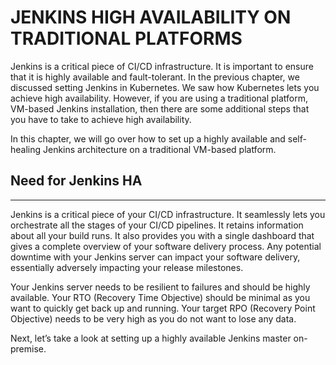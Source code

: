 # JENKINS HIGH AVAILABILITY ON TRADITIONAL PLATFORMS

Jenkins is a critical piece of CI/CD infrastructure. It is important to ensure that it is highly available and fault-tolerant. In the previous chapter, we discussed setting Jenkins in Kubernetes. We saw how Kubernetes lets you achieve high availability. However, if you are using a traditional platform, VM-based Jenkins installation, then there are some additional steps that you have to take to achieve high availability.&#x20;

In this chapter, we will go over how to set up a highly available and self-healing Jenkins architecture on a traditional VM-based platform.

## Need for Jenkins HA

***

Jenkins is a critical piece of your CI/CD infrastructure. It seamlessly lets you orchestrate all the stages of your CI/CD pipelines. It retains information about all your build runs. It also provides you with a single dashboard that gives a complete overview of your software delivery process. Any potential downtime with your Jenkins server can impact your software delivery, essentially adversely impacting your release milestones.

Your Jenkins server needs to be resilient to failures and should be highly available. Your RTO (Recovery Time Objective) should be minimal as you want to quickly get back up and running. Your target RPO (Recovery Point Objective) needs to be very high as you do not want to lose any data.

Next, let’s take a look at setting up a highly available Jenkins master on-premise.

